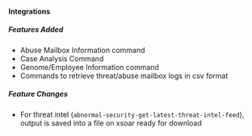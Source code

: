 
#### Integrations
##### Features Added
- Abuse Mailbox Information command
- Case Analysis Command
- Genome/Employee Information command
- Commands to retrieve threat/abuse mailbox logs in csv format

##### Feature Changes
- For threat intel (`abnormal-security-get-latest-threat-intel-feed`), output is saved into a file on xsoar ready for download
